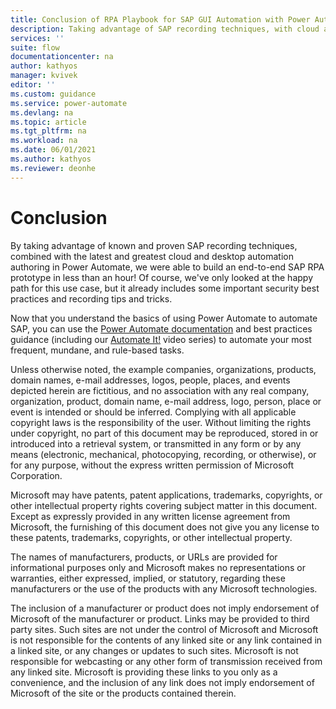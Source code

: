```yaml
---
title: Conclusion of RPA Playbook for SAP GUI Automation with Power Automate | Microsoft Docs
description: Taking advantage of SAP recording techniques, with cloud and desktop automation authoring in Power Automate, we built an end-to-end SAP RPA prototype in less than an hour! 
services: ''
suite: flow
documentationcenter: na
author: kathyos
manager: kvivek
editor: ''
ms.custom: guidance
ms.service: power-automate
ms.devlang: na
ms.topic: article
ms.tgt_pltfrm: na
ms.workload: na
ms.date: 06/01/2021
ms.author: kathyos
ms.reviewer: deonhe
---
```


# Conclusion

By taking advantage of known and proven SAP recording techniques, combined with the latest and greatest cloud and desktop automation authoring in Power Automate, we were able to build an end-to-end SAP RPA prototype in less than an hour! Of course, we've only looked at the happy path for this use case, but it already includes some important security best practices and recording tips and tricks.

Now that you understand the basics of using Power Automate to automate SAP, you can use the [Power Automate documentation](https://docs.microsoft.com/power-automate/) and best practices guidance (including our [Automate It!](https://www.youtube.com/watch?v=EewwUkXv33E&list=PLi9EhCY4z99UlSA7ykeZtSLraL8qlhFeq) video series) to automate your most frequent, mundane, and rule-based tasks.

<!--Does this material need to be here? 

This is a preliminary document and may be changed substantially prior to final commercial release of the software described herein.

Information in this document, including URL and other Internet Web site references, is subject to change without notice. -->

Unless otherwise noted, the example companies, organizations, products, domain names, e-mail addresses, logos, people, places, and events depicted herein are fictitious, and no association with any real company, organization, product, domain name, e-mail address, logo, person, place or event is intended or should be inferred. Complying with all applicable copyright laws is the responsibility of the user. Without limiting the rights under copyright, no part of this document may be reproduced, stored in or introduced into a retrieval system, or transmitted in any form or by any means (electronic, mechanical, photocopying, recording, or otherwise), or for any purpose, without the express written permission of Microsoft Corporation.

Microsoft may have patents, patent applications, trademarks, copyrights, or other intellectual property rights covering subject matter in this document. Except as expressly provided in any written license agreement from Microsoft, the furnishing of this document does not give you any license to these patents, trademarks, copyrights, or other intellectual property.

The names of manufacturers, products, or URLs are provided for informational purposes only and Microsoft makes no representations or warranties, either expressed, implied, or statutory, regarding these manufacturers or the use of the products with any Microsoft technologies.

The inclusion of a manufacturer or product does not imply endorsement of Microsoft of the manufacturer or product. Links may be provided to third party sites. Such sites are not under the control of Microsoft and Microsoft is not responsible for the contents of any linked site or any link contained in a linked site, or any changes or updates to such sites. Microsoft is not responsible for webcasting or any other form of transmission received from any linked site. Microsoft is providing these links to you only as a convenience, and the inclusion of any link does not imply endorsement of Microsoft of the site or the products contained therein.

<!-- Deon, I think we need to remove this nmaterial, right? 

© 2021 Microsoft Corporation. All rights reserved.

Microsoft and the trademarks listed at <https://www.microsoft.com/enus/legal/intellectualproperty/Trademarks/Usage/General.aspx> -->
